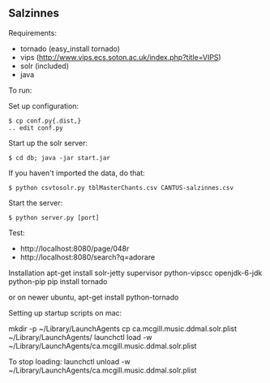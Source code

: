 Salzinnes
---------

Requirements:

* tornado (easy_install tornado)
* vips (http://www.vips.ecs.soton.ac.uk/index.php?title=VIPS)
* solr (included)
* java

To run:

Set up configuration:

    $ cp conf.py{.dist,}
    .. edit conf.py

Start up the solr server:

    $ cd db; java -jar start.jar

If you haven't imported the data, do that:

    $ python csvtosolr.py tblMasterChants.csv CANTUS-salzinnes.csv

Start the server:

    $ python server.py [port]

Test:

* http://localhost:8080/page/048r
* http://localhost:8080/search?q=adorare


Installation
apt-get install solr-jetty supervisor python-vipscc openjdk-6-jdk python-pip
pip install tornado

or on newer ubuntu, apt-get install python-tornado


Setting up startup scripts on mac:

mkdir -p ~/Library/LaunchAgents
cp ca.mcgill.music.ddmal.solr.plist ~/Library/LaunchAgents/
launchctl load -w ~/Library/LaunchAgents/ca.mcgill.music.ddmal.solr.plist

To stop loading:
launchctl unload -w ~/Library/LaunchAgents/ca.mcgill.music.ddmal.solr.plist


